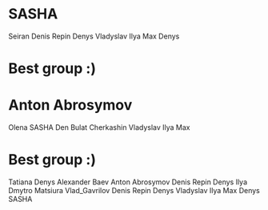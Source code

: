 # SASHA
Seiran
Denis Repin
Denys
Vladyslav
Ilya
Max 
Denys
# Best group :)
# Anton Abrosymov
Olena
SASHA
Den
Bulat Cherkashin
Vladyslav
Ilya
Max 
# Best group :)
Tatiana
Denys
Alexander Baev
Anton Abrosymov
Denis Repin
Denys
Ilya
Dmytro Matsiura
Vlad_Gavrilov
Denis Repin
Denys
Vladyslav
Ilya
Max 
Denys
SASHA
